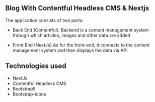 ## Blog With Contentful Headless CMS & Nextjs
The application consists of two parts:
* Back End (Contentful).
  Backend is a content management system through which articles, images and other data are added

* Front End (NextJs)
As for the front-end, it connects to the content management system and then displays the data via API


## Technologies used
* NextJs
* Contentful Headless CMS
* Bootstrap5
* Bootstrap-icons